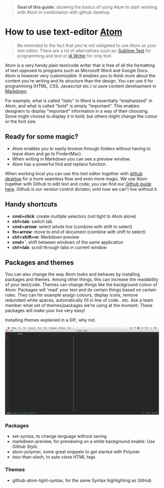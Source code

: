 > **Goal of this guide:** showing the basics of using Atom to start working with Atom in combination with github desktop.

# How to use text-editor [Atom](https://atom.io)

> Be reminded to the fact that you're not obligated to use Atom as your text editor. There are a lot of alternatives such as: [Sublime Text](https://www.sublimetext.com/) for programming and text or [iA Writer](https://ia.net/writer) for only text.

Atom is a very handy plain text/code writer that is free of all the formatting of text opposed to programs such as Microsoft Word and Google Docs. Atom is however very customizable. It enables you to think more about the content you're writing and its structure than the design. You can use it for programming (HTML, CSS, Javascript etc.) or pure content development in [Markdown](../glossary/markdown.md).   

For example, what is called "italic" in Word is essentially "emphasized" in Atom, and what is called "bold" is simply "important". This enables designers to display "important" information in a way of their choosing. Some might choose to display it in bold, but others might change the colour or the font size.

## Ready for some magic?

* Atom enables you to easily browse through folders without having to leave Atom and go to Finder(Mac).
* When writing in Markdown you can see a preview window.  
* Atom has a powerful find and replace function.

When working local you can use this text editor together with [github desktop](https://desktop.github.com/) for a more seamless flow and even more magic. We use Atom together with Github to edit text and code; you can find our [Github guide here](../github-guide/readme.md). Github is our version control dictator, until now we can't live without it.


## Handy shortcuts

* **cmd+click**: create multiple selectors (not tight to Atom alone)
* **ctrl+tab**: switch tab
* **cmd+arrow**: select whole line (combine with shift to select)
* **fn+arrow**: move to end of document (combine with shift to select)
* **ctrl+shift+m**: Markdown preview
* **cmd+`**: shift between windows of the same application
* **ctrl+tab**: scroll through tabs in current window

## Packages and themes

You can also change the way Atom looks and behaves by installing packages and themes. Among other things, this can increase the readability of your text/code. Themes can change things like the background colour of Atom. Packages will 'read' your text and do certain things based on certain rules. They can for example assign colours, display icons, remove redundant white spaces, automatically fill in line of code.. etc. Ask a team member what set of themes/packages we're using at the moment. These packages will make your live very easy!

Installing themes explained in a GIF, why not.

![see explanation in gif](../images/atom-install-theme-guide.gif)

### Packages

* set-syntax, to change language without saving
* markdown-preview, for previewing on a white background enable: *Use Github Style*.
* atom-polymer, some great snippets to get started with Polymer
* less-than-slash, to auto close HTML tags

### Themes

* github-atom-light-syntax, for the same Syntax highlighting as GitHub
